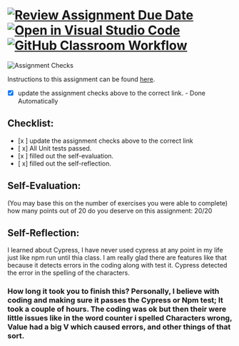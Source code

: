 [![Review Assignment Due Date](https://classroom.github.com/assets/deadline-readme-button-24ddc0f5d75046c5622901739e7c5dd533143b0c8e959d652212380cedb1ea36.svg)](https://classroom.github.com/a/1-StSSCt)
[![Open in Visual Studio Code](https://classroom.github.com/assets/open-in-vscode-718a45dd9cf7e7f842a935f5ebbe5719a5e09af4491e668f4dbf3b35d5cca122.svg)](https://classroom.github.com/online_ide?assignment_repo_id=13665490&assignment_repo_type=AssignmentRepo)
[![GitHub Classroom Workflow](https://github.com/IT3049C-Lively-FA23/js-and-dom-exercises-Jiymeade/actions/workflows/classroom.yml/badge.svg)](https://github.com/IT3049C-Lively-FA23/js-and-dom-exercises-Jiymeade/actions/workflows/classroom.yml)
===================================
![Assignment Checks](https://github.com/IT3049C/JS-and-DOM-Exercises/workflows/Assignment%20Checks/badge.svg)

Instructions to this assignment can be found [here](https://reedws.github.io/IT3049C/coursework/labs/js-and-dom-exercises/).
- [x] update the assignment checks above to the correct link. - Done Automatically
## Checklist:
- [x ] update the assignment checks above to the correct link
- [ x] All Unit tests passed.
- [x ] filled out the self-evaluation.
- [ x] filled out the self-reflection.

## Self-Evaluation: 
(You may base this on the number of exercises you were able to complete)
how many points out of 20 do you deserve on this assignment: 20/20

## Self-Reflection:
<!-- What did you learn that you found interesting -->
I learned about Cypress, I have never used cypress at any point in my life just like npm run until thia class. I am really glad there are features like that because it detects errors in the coding along with test it. Cypress detected the error in the spelling of the characters. 

### How long it took you to finish this? Personally, I believe with coding and making sure it passes the Cypress or Npm test; It took a couple of hours. The coding was ok but then their were little issues like in the word counter i spelled Characters wrong, Value had a big V which caused errors, and other things of that sort. 

